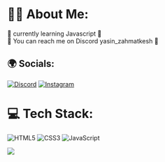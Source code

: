 # 🐱‍💻 About Me:
👀 currently learning Javascript 👀 <br>
🔖 You can reach me on Discord yasin_zahmatkesh 🔖


## 🌍 Socials:
[![Discord](https://img.shields.io/badge/Discord-%237289DA.svg?logo=discord&logoColor=white)](https://discord.gg/https://discord.gg/UKrxSvKYMs) [![Instagram](https://img.shields.io/badge/Instagram-%23E4405F.svg?logo=Instagram&logoColor=white)](https://www.instagram.com/yasinzahmatkesh/) 


# 💻 Tech Stack:
![HTML5](https://img.shields.io/badge/html5-%23E34F26.svg?style=for-the-badge&logo=html5&logoColor=white) ![CSS3](https://img.shields.io/badge/css3-%231572B6.svg?style=for-the-badge&logo=css3&logoColor=white) ![JavaScript](https://img.shields.io/badge/javascript-%23323330.svg?style=for-the-badge&logo=javascript&logoColor=%23F7DF1E) 

[![](https://visitcount.itsvg.in/api?id=YasinZahmatkesh&label=Profile%20Views&color=5&icon=5&pretty=true)](https://visitcount.itsvg.in)
<!-- Proudly created with GPRM ( https://gprm.itsvg.in ) -->
